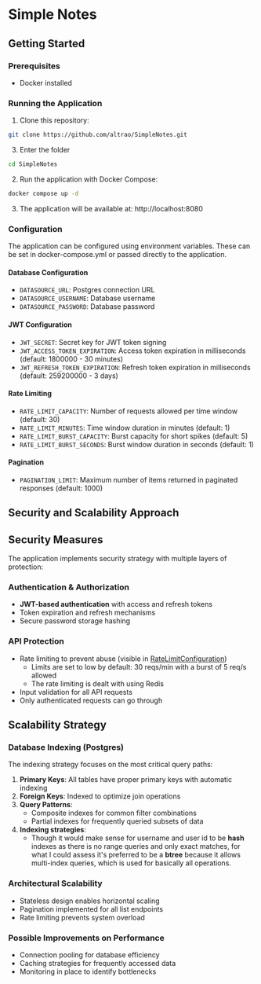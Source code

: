 # Simple Notes

## Getting Started

### Prerequisites
- Docker installed

### Running the Application
1. Clone this repository: 
```bash
git clone https://github.com/altrao/SimpleNotes.git
```
3. Enter the folder 
```bash
cd SimpleNotes
```
2. Run the application with Docker Compose:
```bash
docker compose up -d
```
3. The application will be available at: http://localhost:8080

### Configuration
The application can be configured using environment variables. These can be set in docker-compose.yml or passed directly to the application.

#### Database Configuration
- `DATASOURCE_URL`: Postgres connection URL
- `DATASOURCE_USERNAME`: Database username
- `DATASOURCE_PASSWORD`: Database password

#### JWT Configuration
- `JWT_SECRET`: Secret key for JWT token signing
- `JWT_ACCESS_TOKEN_EXPIRATION`: Access token expiration in milliseconds (default: 1800000 - 30 minutes)
- `JWT_REFRESH_TOKEN_EXPIRATION`: Refresh token expiration in milliseconds (default: 259200000 - 3 days)

#### Rate Limiting
- `RATE_LIMIT_CAPACITY`: Number of requests allowed per time window (default: 30)
- `RATE_LIMIT_MINUTES`: Time window duration in minutes (default: 1)
- `RATE_LIMIT_BURST_CAPACITY`: Burst capacity for short spikes (default: 5)
- `RATE_LIMIT_BURST_SECONDS`: Burst window duration in seconds (default: 1)

#### Pagination
- `PAGINATION_LIMIT`: Maximum number of items returned in paginated responses (default: 1000)

## Security and Scalability Approach

## Security Measures

The application implements security strategy with multiple layers of protection:

### Authentication & Authorization
- **JWT-based authentication** with access and refresh tokens
- Token expiration and refresh mechanisms
- Secure password storage hashing

### API Protection
- Rate limiting to prevent abuse (visible in [RateLimitConfiguration](src/main/kotlin/com/simplenotes/configuration/RateLimitConfiguration.kt))
  - Limits are set to low by default: 30 reqs/min with a burst of 5 req/s allowed
  - The rate limiting is dealt with using Redis
- Input validation for all API requests
- Only authenticated requests can go through

## Scalability Strategy

### Database Indexing (Postgres)
The indexing strategy focuses on the most critical query paths:

1. **Primary Keys**: All tables have proper primary keys with automatic indexing
2. **Foreign Keys**: Indexed to optimize join operations
3. **Query Patterns**:
   - Composite indexes for common filter combinations
   - Partial indexes for frequently queried subsets of data
4. **Indexing strategies**:
   - Though it would make sense for username and user id to be **hash** indexes as there is no range queries and only exact matches,
for what I could assess it's preferred to be a **btree** because it allows multi-index queries, which is used for basically all operations.

### Architectural Scalability
- Stateless design enables horizontal scaling
- Pagination implemented for all list endpoints
- Rate limiting prevents system overload

### Possible Improvements on Performance
- Connection pooling for database efficiency
- Caching strategies for frequently accessed data
- Monitoring in place to identify bottlenecks
